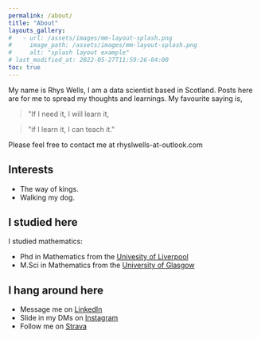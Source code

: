 ```yaml
---
permalink: /about/
title: "About"
layouts_gallery:
#   - url: /assets/images/mm-layout-splash.png
#     image_path: /assets/images/mm-layout-splash.png
#     alt: "splash layout example"
# last_modified_at: 2022-05-27T11:59:26-04:00
toc: true
---
```


My name is Rhys Wells, I am a data scientist based in Scotland. Posts here are for me to spread my thoughts and learnings. My favourite saying is,

> "If I need it, I will learn it,

> "if I learn it, I can teach it."

Please feel free to contact me at rhyslwells-at-outlook.com

## Interests

- The way of kings.
- Walking my dog.

## I studied here

I studied mathematics: 

* Phd in Mathematics from the [Univesity of Liverpool](https://www.liverpool.ac.uk/)
* M.Sci in Mathematics from the [University of Glasgow](https://www.gla.ac.uk/)


## I hang around here

* Message me on [LinkedIn](https://www.linkedin.com/in/rhyslwells/)
* Slide in my DMs on [Instagram](https://www.instagram.com/rhyslwells/)
* Follow me on [Strava](https://www.strava.com/athletes/88158462)
